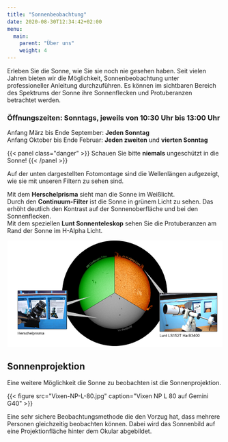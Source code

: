 ```yaml
---
title: "Sonnenbeobachtung"
date: 2020-08-30T12:34:42+02:00
menu:
  main:
    parent: "Über uns"
    weight: 4
---
```


Erleben Sie die Sonne, wie Sie sie noch nie gesehen haben. Seit vielen Jahren bieten wir die Möglichkeit, Sonnenbeobachtung unter professioneller Anleitung durchzuführen. Es können im sichtbaren Bereich des Spektrums der Sonne ihre Sonnenflecken und Protuberanzen betrachtet werden.

### Öffnungszeiten: Sonntags, jeweils von 10:30 Uhr bis 13:00 Uhr

Anfang März bis Ende September: **Jeden Sonntag**  
Anfang Oktober bis Ende Februar: **Jeden zweiten** und **vierten Sonntag**

{{< panel class="danger" >}}
Schauen Sie bitte **niemals** ungeschützt in die Sonne!
{{< /panel >}}

Auf der unten dargestellten Fotomontage sind die Wellenlängen aufgezeigt, wie sie mit unseren Filtern zu sehen sind.

Mit dem **Herschelprisma** sieht man die Sonne im Weißlicht.  
Durch den **Continuum-Filter** ist die Sonne in grünem Licht zu sehen. Das erhöht deutlich den Kontrast auf der Sonnenoberfläche und bei den Sonnenflecken.  
Mit dem speziellen **Lunt Sonnenteleskop** sehen Sie die Protuberanzen am Rand der Sonne im H-Alpha Licht.

![Sonnenbeobachtung klein](Sonnenbeobachtung-klein.png)

## Sonnenprojektion

Eine weitere Möglichkeit die Sonne zu beobachten ist die Sonnenprojektion.

{{< figure src="Vixen-NP-L-80.jpg" caption="Vixen NP L 80 auf Gemini G40" >}}

Eine sehr sichere Beobachtungsmethode die den Vorzug hat, dass mehrere Personen gleichzeitig beobachten können. Dabei wird das Sonnenbild auf eine Projektionfläche hinter dem Okular abgebildet.
